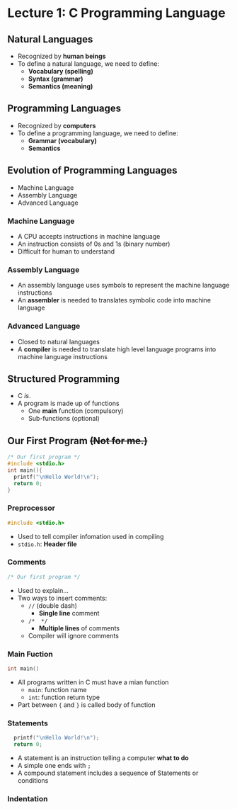 # Lecture 1: C Programming Language

## Natural Languages

- Recognized by **human beings**
- To define a natural language, we need to define:
  - **Vocabulary (spelling)**
  - **Syntax (grammar)**
  - **Semantics (meaning)**

## Programming Languages

- Recognized by **computers**
- To define a programming language, we need to define:
  - **Grammar (vocabulary)**
  - **Semantics**

## Evolution of Programming Languages

- Machine Language
- Assembly Language
- Advanced Language

### Machine Language

- A CPU accepts instructions in machine language
- An instruction consists of 0s and 1s (binary number)
- Difficult for human to understand

### Assembly Language

- An assembly language uses symbols to represent the machine language instructions
- An **assembler** is needed to translates symbolic code into machine language

### Advanced Language

- Closed to natural languages
- A **compiler** is needed to translate high level language programs into machine language instructions

## Structured Programming

- C _is_.
- A program is made up of functions
  - One **main** function (compulsory)
  - Sub-functions (optional)

## Our First Program ~~(Not for me.)~~

```c
/* Our first program */
#include <stdio.h>
int main(){
  printf("\nHello World!\n");
  return 0;
}
```

### Preprocessor

```c
#include <stdio.h>
```

- Used to tell compiler infomation used in compiling
- `stdio.h`: **Header file**

### Comments

```c
/* Our first program */
```

- Used to explain... <!-- shits. -->
- Two ways to insert comments:
  - `//` (double dash)
    - **Single line** comment
  - `/*  */`
    - **Multiple lines** of comments
  - Compiler will ignore comments

### Main Fuction

```c
int main()
```

- All programs written in C must have a mian function
  - `main`: function name
  - `int`: function return type
- Part between `{` and `}` is called body of function

### Statements

```c
  printf("\nHello World!\n");
  return 0;
```

- A statement is an instruction telling a computer **what to do**
- A simple one ends with `;`
- A compound statement includes a sequence of Statements or conditions

### Indentation

<!-- this code very fast
int main(){printf("\nHello World\n");return 0;}
-->
